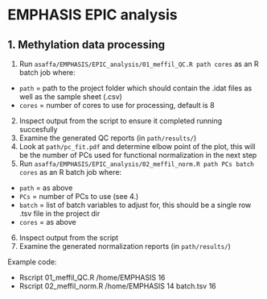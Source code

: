 # EMPHASIS EPIC analysis
## 1. Methylation data processing
1. Run `asaffa/EMPHASIS/EPIC_analysis/01_meffil_QC.R path cores` as an R batch job where:
* `path` = path to the project folder which should contain the .idat files as well as the sample sheet (.csv)
* `cores` = number of cores to use for processing, default is 8
2. Inspect output from the script to ensure it completed running succesfully
3. Examine the generated QC reports (in `path/results/`)
4. Look at `path/pc_fit.pdf` and determine elbow point of the plot, this will be the number of PCs used for functional normalization in the next step
5. Run `asaffa/EMPHASIS/EPIC_analysis/02_meffil_norm.R path PCs batch cores` as an R batch job where:
* `path` = as above
* `PCs` = number of PCs to use (see 4.)
* `batch` = list of batch variables to adjust for, this should be a single row .tsv file in the project dir
* `cores` = as above
6. Inspect output from the script
7. Examine the generated normalization reports (in `path/results/`)

Example code:
* Rscript 01_meffil_QC.R /home/EMPHASIS 16
* Rscript 02_meffil_norm.R /home/EMPHASIS 14 batch.tsv 16
